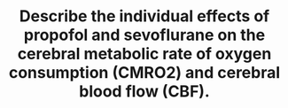 ---
title: "Describe the individual effects of propofol and sevoflurane on the cerebral metabolic rate of oxygen consumption (CMRO2) and cerebral blood flow (CBF)."
entityType: SAQ
exam: PEX
college: ANZCA
year: 2021
sitting: A
question: 02
passRate: 35.9
EC_expectedDomains:
- "The major domains assessed in this question were: the effect of propofol on CMRO2, the effect of propofol on CBF, the effect of sevoflurane on CMRO2, the effect of sevoflurane on CBF."
- "Significant weight was given to a clear demonstration of: the triphasic nature of the MAC/CBF relationship for sevoflurane; a clear description of the direct association of decreased CMRO2 caused by propofol with a proportional decrease in CBF due to flow metabolism coupling."
EC_extraCredit:
- "Both agents decrease CMRO2 by inhibition neuronal activity through enhanced GABA mechanisms. The maximum reduction is 50-60% because a baseline of 40% CMRO2 is required for neuronal maintenance."
EC_errorsCommon:
- "The commonest misconception was that a decrease in CBF associated with propofol was due to its systemic circulatory effects causing hypotension. This is only relevant at the lower limit of the auto regulatory curve."
- "A number of candidates suggested that reduction in CBF caused by propofol was “prevented” because auto regulation “was preserved”. Some candidates suggested that the CMRO2 is determined by CBF, reflecting a major misunderstanding of cerebral physiology."
- "Discussions of other physiological or pathological factors affecting CBF and CMRO2 not relating to the effect of propofol or sevoflurane did not attract marks."
---